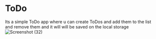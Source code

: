 # ToDo
Its a simple ToDo app where u can create ToDos and add them to the list and remove them and it will will be saved on the local  storage
![Screenshot (32)](https://github.com/Hbkharsh/ToDo/assets/103301856/94550e4e-5cfa-4d1c-9ba0-0eb56eeb14c7)
